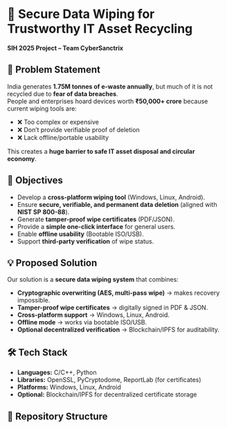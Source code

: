 # 🔐 Secure Data Wiping for Trustworthy IT Asset Recycling  
**SIH 2025 Project – Team CyberSanctrix** 

## 🚩 Problem Statement  
India generates **1.75M tonnes of e-waste annually**, but much of it is not recycled due to **fear of data breaches**.  
People and enterprises hoard devices worth **₹50,000+ crore** because current wiping tools are:  
- ❌ Too complex or expensive  
- ❌ Don’t provide verifiable proof of deletion  
- ❌ Lack offline/portable usability  

This creates a **huge barrier to safe IT asset disposal and circular economy**.  

## 🎯 Objectives  
- Develop a **cross-platform wiping tool** (Windows, Linux, Android).  
- Ensure **secure, verifiable, and permanent data deletion** (aligned with **NIST SP 800-88**).  
- Generate **tamper-proof wipe certificates** (PDF/JSON).  
- Provide a **simple one-click interface** for general users.  
- Enable **offline usability** (Bootable ISO/USB).  
- Support **third-party verification** of wipe status.  

## 💡 Proposed Solution  
Our solution is a **secure data wiping system** that combines:  
- **Cryptographic overwriting (AES, multi-pass wipe)** → makes recovery impossible.  
- **Tamper-proof wipe certificates** → digitally signed in PDF & JSON.  
- **Cross-platform support** → Windows, Linux, Android.  
- **Offline mode** → works via bootable ISO/USB.  
- **Optional decentralized verification** → Blockchain/IPFS for auditability.  

## 🛠️ Tech Stack  
- **Languages:** C/C++, Python  
- **Libraries:** OpenSSL, PyCryptodome, ReportLab (for certificates)  
- **Platforms:** Windows, Linux, Android  
- **Optional:** Blockchain/IPFS for decentralized certificate storage  

## 📂 Repository Structure  
